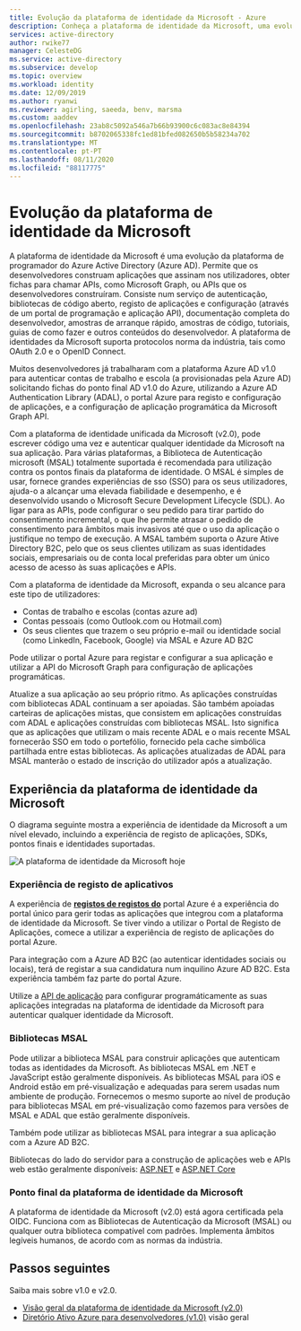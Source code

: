 ```yaml
---
title: Evolução da plataforma de identidade da Microsoft - Azure
description: Conheça a plataforma de identidade da Microsoft, uma evolução do serviço de identidade Eazure Ative Directory (Azure AD).
services: active-directory
author: rwike77
manager: CelesteDG
ms.service: active-directory
ms.subservice: develop
ms.topic: overview
ms.workload: identity
ms.date: 12/09/2019
ms.author: ryanwi
ms.reviewer: agirling, saeeda, benv, marsma
ms.custom: aaddev
ms.openlocfilehash: 23ab8c5092a546a7b66b93900c6c083ac8e84394
ms.sourcegitcommit: b8702065338fc1ed81bfed082650b5b58234a702
ms.translationtype: MT
ms.contentlocale: pt-PT
ms.lasthandoff: 08/11/2020
ms.locfileid: "88117775"
---
```

# <a name="evolution-of-microsoft-identity-platform"></a>Evolução da plataforma de identidade da Microsoft

A plataforma de identidade da Microsoft é uma evolução da plataforma de programador do Azure Active Directory (Azure AD). Permite que os desenvolvedores construam aplicações que assinam nos utilizadores, obter fichas para chamar APIs, como Microsoft Graph, ou APIs que os desenvolvedores construíram. Consiste num serviço de autenticação, bibliotecas de código aberto, registo de aplicações e configuração (através de um portal de programação e aplicação API), documentação completa do desenvolvedor, amostras de arranque rápido, amostras de código, tutoriais, guias de como fazer e outros conteúdos do desenvolvedor. A plataforma de identidades da Microsoft suporta protocolos norma da indústria, tais como OAuth 2.0 e o OpenID Connect.

Muitos desenvolvedores já trabalharam com a plataforma Azure AD v1.0 para autenticar contas de trabalho e escola (a provisionadas pela Azure AD) solicitando fichas do ponto final AD v1.0 do Azure, utilizando a Azure AD Authentication Library (ADAL), o portal Azure para registo e configuração de aplicações, e a configuração de aplicação programática da Microsoft Graph API.

Com a plataforma de identidade unificada da Microsoft (v2.0), pode escrever código uma vez e autenticar qualquer identidade da Microsoft na sua aplicação. Para várias plataformas, a Biblioteca de Autenticação microsoft (MSAL) totalmente suportada é recomendada para utilização contra os pontos finais da plataforma de identidade. O MSAL é simples de usar, fornece grandes experiências de sso (SSO) para os seus utilizadores, ajuda-o a alcançar uma elevada fiabilidade e desempenho, e é desenvolvido usando o Microsoft Secure Development Lifecycle (SDL). Ao ligar para as APIs, pode configurar o seu pedido para tirar partido do consentimento incremental, o que lhe permite atrasar o pedido de consentimento para âmbitos mais invasivos até que o uso da aplicação o justifique no tempo de execução.  A MSAL também suporta o Azure Ative Directory B2C, pelo que os seus clientes utilizam as suas identidades sociais, empresariais ou de conta local preferidas para obter um único acesso de acesso às suas aplicações e APIs.

Com a plataforma de identidade da Microsoft, expanda o seu alcance para este tipo de utilizadores:

- Contas de trabalho e escolas (contas azure ad)
- Contas pessoais (como Outlook.com ou Hotmail.com)
- Os seus clientes que trazem o seu próprio e-mail ou identidade social (como LinkedIn, Facebook, Google) via MSAL e Azure AD B2C

Pode utilizar o portal Azure para registar e configurar a sua aplicação e utilizar a API do Microsoft Graph para configuração de aplicações programáticas.

Atualize a sua aplicação ao seu próprio ritmo. As aplicações construídas com bibliotecas ADAL continuam a ser apoiadas. São também apoiadas carteiras de aplicações mistas, que consistem em aplicações construídas com ADAL e aplicações construídas com bibliotecas MSAL. Isto significa que as aplicações que utilizam o mais recente ADAL e o mais recente MSAL fornecerão SSO em todo o portefólio, fornecido pela cache simbólica partilhada entre estas bibliotecas. As aplicações atualizadas de ADAL para MSAL manterão o estado de inscrição do utilizador após a atualização.

## <a name="microsoft-identity-platform-experience"></a>Experiência da plataforma de identidade da Microsoft

O diagrama seguinte mostra a experiência de identidade da Microsoft a um nível elevado, incluindo a experiência de registo de aplicações, SDKs, pontos finais e identidades suportadas.

![A plataforma de identidade da Microsoft hoje](./media/about-microsoft-identity-platform/about-microsoft-identity-platform.svg)

### <a name="app-registration-experience"></a>Experiência de registo de aplicativos

A experiência de **[registos de registos do](https://go.microsoft.com/fwlink/?linkid=2083908)** portal Azure é a experiência do portal único para gerir todas as aplicações que integrou com a plataforma de identidade da Microsoft. Se tiver vindo a utilizar o Portal de Registo de Aplicações, comece a utilizar a experiência de registo de aplicações do portal Azure.

Para integração com a Azure AD B2C (ao autenticar identidades sociais ou locais), terá de registar a sua candidatura num inquilino Azure AD B2C. Esta experiência também faz parte do portal Azure.

Utilize a [API de aplicação](/graph/api/resources/application?view=graph-rest-1.0) para configurar programáticamente as suas aplicações integradas na plataforma de identidade da Microsoft para autenticar qualquer identidade da Microsoft.

### <a name="msal-libraries"></a>Bibliotecas MSAL

Pode utilizar a biblioteca MSAL para construir aplicações que autenticam todas as identidades da Microsoft. As bibliotecas MSAL em .NET e JavaScript estão geralmente disponíveis. As bibliotecas MSAL para iOS e Android estão em pré-visualização e adequadas para serem usadas num ambiente de produção. Fornecemos o mesmo suporte ao nível de produção para bibliotecas MSAL em pré-visualização como fazemos para versões de MSAL e ADAL que estão geralmente disponíveis.

Também pode utilizar as bibliotecas MSAL para integrar a sua aplicação com a Azure AD B2C.

Bibliotecas do lado do servidor para a construção de aplicações web e APIs web estão geralmente disponíveis: [ASP.NET](/aspnet/overview) e [ASP.NET Core](/aspnet/core/?view=aspnetcore-2.2)

### <a name="microsoft-identity-platform-endpoint"></a>Ponto final da plataforma de identidade da Microsoft

A plataforma de identidade da Microsoft (v2.0) está agora certificada pela OIDC. Funciona com as Bibliotecas de Autenticação da Microsoft (MSAL) ou qualquer outra biblioteca compatível com padrões. Implementa âmbitos legíveis humanos, de acordo com as normas da indústria.

## <a name="next-steps"></a>Passos seguintes

Saiba mais sobre v1.0 e v2.0.

* [Visão geral da plataforma de identidade da Microsoft (v2.0)](../develop/v2-overview.md)
* [Diretório Ativo Azure para desenvolvedores (v1.0)](v1-overview.md) visão geral